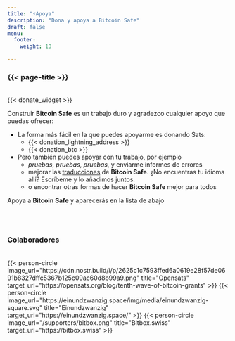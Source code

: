 ```yaml
---
title: "⚡Apoya"
description: "Dona y apoya a Bitcoin Safe"
draft: false
menu:
  footer:
    weight: 10 

---
```


### {{< page-title >}} 


<br>
{{< donate_widget >}}

Construir **Bitcoin Safe** es un trabajo duro y agradezco cualquier apoyo que puedas ofrecer:
- La forma más fácil en la que puedes  apoyarme es donando Sats: 
  - {{< donation_lightning_address >}}
  - {{< donation_btc >}}
- Pero también puedes apoyar con tu trabajo, por ejemplo
  -   *pruebas*, *pruebas*, *pruebas*, y enviarme informes de errores
  - mejorar las [traducciones](https://hosted.weblate.org/engage/bitcoin-safe/) de **Bitcoin Safe**. ¿No encuentras tu idioma allí?  Escríbeme y lo añadimos juntos.
  -  o  encontrar otras formas de hacer **Bitcoin Safe** mejor para todos

Apoya a **Bitcoin Safe** y aparecerás en la lista de abajo

<br>
<br>

### Colaboradores

<br> 
 

<div class="row">
  {{< person-circle image_url="https://cdn.nostr.build/i/p/2625c1c7593ffed6a0619e28f57de0691b8327dffc5367b125c09ac60d8b99a9.png" title="Opensats" target_url="https://opensats.org/blog/tenth-wave-of-bitcoin-grants" >}}
  {{< person-circle image_url="https://einundzwanzig.space/img/media/einundzwanzig-square.svg" title="Einundzwanzig" target_url="https://einundzwanzig.space/" >}}
  {{< person-circle image_url="/supporters/bitbox.png" title="Bitbox.swiss" target_url="https://bitbox.swiss" >}}



</div>